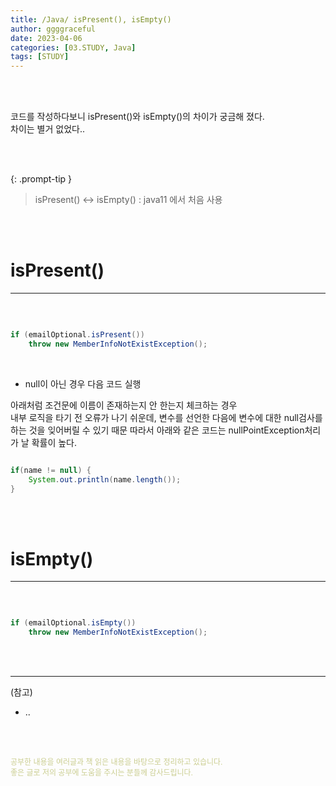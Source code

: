 ```yaml
---
title: /Java/ isPresent(), isEmpty()
author: ggggraceful
date: 2023-04-06
categories: [03.STUDY, Java]
tags: [STUDY]
---
```


<br/>
<br/>

코드를 작성하다보니 isPresent()와 isEmpty()의 차이가 궁금해 졌다.  
차이는 별거 없었다..  

<br/>
<br/>

{: .prompt-tip }
> isPresent() <-> isEmpty() : java11 에서 처음 사용

<br/>
<br/>

# isPresent()

---
<br/>

```java

if (emailOptional.isPresent()) 
	throw new MemberInfoNotExistException();

```

<br/>

- null이 아닌 경우 다음 코드 실행


아래처럼 조건문에 이름이 존재하는지 안 한는지 체크하는 경우   
내부 로직을 타기 전 오류가 나기 쉬운데,
변수를 선언한 다음에 변수에 대한 null검사를 하는 것을 잊어버릴 수 있기 때문
따라서 아래와 같은 코드는 nullPointException처리가 날 확률이 높다.

```java

if(name != null) {
    System.out.println(name.length());
}

```

<br/>
<br/>


# isEmpty()

---

<br/>

```java

if (emailOptional.isEmpty()) 
	throw new MemberInfoNotExistException();

```

<br/>
<br/>

---

(참고)

- ..

<br/>
<br/>

<span style="font-size: 12px; color:  #cbce91"> 공부한 내용을 여러글과 책 읽은 내용을 바탕으로 정리하고 있습니다.</span>  
<span style="font-size: 12px; color:  #cbce91"> 좋은 글로 저의 공부에 도움을 주시는 분들께 감사드립니다. </span>

<!--

❤️면접예상질문 ❤️

-->


